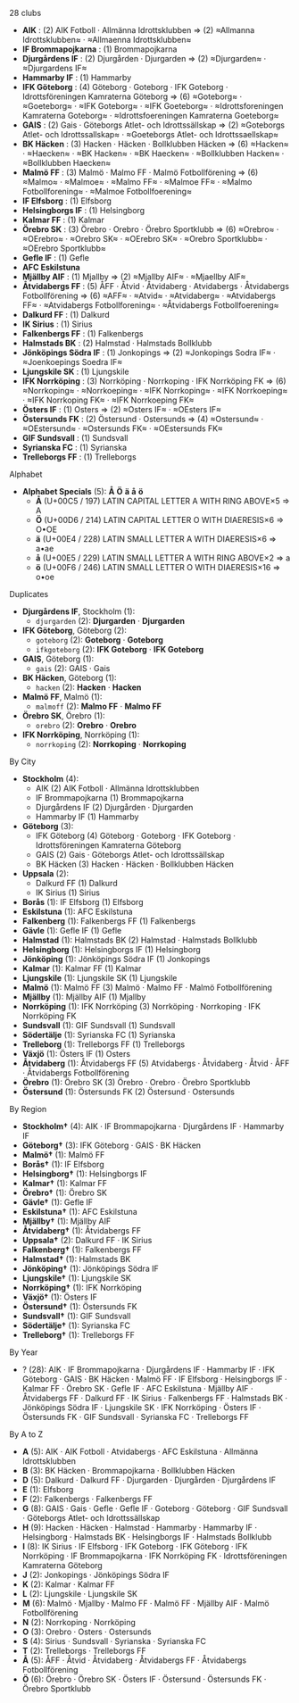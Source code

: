 28 clubs

- **AIK** : (2) AIK Fotboll · Allmänna Idrottsklubben ⇒ (2) ≈Allmanna Idrottsklubben≈ · ≈Allmaenna Idrottsklubben≈
- **IF Brommapojkarna** : (1) Brommapojkarna
- **Djurgårdens IF** : (2) Djurgården · Djurgarden ⇒ (2) ≈Djurgarden≈ · ≈Djurgardens IF≈
- **Hammarby IF** : (1) Hammarby
- **IFK Göteborg** : (4) Göteborg · Goteborg · IFK Goteborg · Idrottsföreningen Kamraterna Göteborg ⇒ (6) ≈Goteborg≈ · ≈Goeteborg≈ · ≈IFK Goteborg≈ · ≈IFK Goeteborg≈ · ≈Idrottsforeningen Kamraterna Goteborg≈ · ≈Idrottsfoereningen Kamraterna Goeteborg≈
- **GAIS** : (2) Gais · Göteborgs Atlet- och Idrottssällskap ⇒ (2) ≈Goteborgs Atlet- och Idrottssallskap≈ · ≈Goeteborgs Atlet- och Idrottssaellskap≈
- **BK Häcken** : (3) Hacken · Häcken · Bollklubben Häcken ⇒ (6) ≈Hacken≈ · ≈Haecken≈ · ≈BK Hacken≈ · ≈BK Haecken≈ · ≈Bollklubben Hacken≈ · ≈Bollklubben Haecken≈
- **Malmö FF** : (3) Malmö · Malmo FF · Malmö Fotbollförening ⇒ (6) ≈Malmo≈ · ≈Malmoe≈ · ≈Malmo FF≈ · ≈Malmoe FF≈ · ≈Malmo Fotbollforening≈ · ≈Malmoe Fotbollfoerening≈
- **IF Elfsborg** : (1) Elfsborg
- **Helsingborgs IF** : (1) Helsingborg
- **Kalmar FF** : (1) Kalmar
- **Örebro SK** : (3) Örebro · Orebro · Örebro Sportklubb ⇒ (6) ≈Orebro≈ · ≈OErebro≈ · ≈Orebro SK≈ · ≈OErebro SK≈ · ≈Orebro Sportklubb≈ · ≈OErebro Sportklubb≈
- **Gefle IF** : (1) Gefle
- **AFC Eskilstuna**
- **Mjällby AIF** : (1) Mjallby ⇒ (2) ≈Mjallby AIF≈ · ≈Mjaellby AIF≈
- **Åtvidabergs FF** : (5) ÅFF · Åtvid · Åtvidaberg · Atvidabergs · Åtvidabergs Fotbollförening ⇒ (6) ≈AFF≈ · ≈Atvid≈ · ≈Atvidaberg≈ · ≈Atvidabergs FF≈ · ≈Atvidabergs Fotbollforening≈ · ≈Åtvidabergs Fotbollfoerening≈
- **Dalkurd FF** : (1) Dalkurd
- **IK Sirius** : (1) Sirius
- **Falkenbergs FF** : (1) Falkenbergs
- **Halmstads BK** : (2) Halmstad · Halmstads Bollklubb
- **Jönköpings Södra IF** : (1) Jonkopings ⇒ (2) ≈Jonkopings Sodra IF≈ · ≈Joenkoepings Soedra IF≈
- **Ljungskile SK** : (1) Ljungskile
- **IFK Norrköping** : (3) Norrköping · Norrkoping · IFK Norrköping FK ⇒ (6) ≈Norrkoping≈ · ≈Norrkoeping≈ · ≈IFK Norrkoping≈ · ≈IFK Norrkoeping≈ · ≈IFK Norrkoping FK≈ · ≈IFK Norrkoeping FK≈
- **Östers IF** : (1) Osters ⇒ (2) ≈Osters IF≈ · ≈OEsters IF≈
- **Östersunds FK** : (2) Östersund · Ostersunds ⇒ (4) ≈Ostersund≈ · ≈OEstersund≈ · ≈Ostersunds FK≈ · ≈OEstersunds FK≈
- **GIF Sundsvall** : (1) Sundsvall
- **Syrianska FC** : (1) Syrianska
- **Trelleborgs FF** : (1) Trelleborgs




Alphabet

- **Alphabet Specials** (5):  **Å**  **Ö**  **ä**  **å**  **ö** 
  - **Å** (U+00C5 / 197) LATIN CAPITAL LETTER A WITH RING ABOVE×5 ⇒ A
  - **Ö** (U+00D6 / 214) LATIN CAPITAL LETTER O WITH DIAERESIS×6 ⇒ O•OE
  - **ä** (U+00E4 / 228) LATIN SMALL LETTER A WITH DIAERESIS×6 ⇒ a•ae
  - **å** (U+00E5 / 229) LATIN SMALL LETTER A WITH RING ABOVE×2 ⇒ a
  - **ö** (U+00F6 / 246) LATIN SMALL LETTER O WITH DIAERESIS×16 ⇒ o•oe




Duplicates

- **Djurgårdens IF**, Stockholm (1):
  - `djurgarden` (2): **Djurgarden** · **Djurgarden**
- **IFK Göteborg**, Göteborg (2):
  - `goteborg` (2): **Goteborg** · **Goteborg**
  - `ifkgoteborg` (2): **IFK Goteborg** · **IFK Goteborg**
- **GAIS**, Göteborg (1):
  - `gais` (2): GAIS · Gais
- **BK Häcken**, Göteborg (1):
  - `hacken` (2): **Hacken** · **Hacken**
- **Malmö FF**, Malmö (1):
  - `malmoff` (2): **Malmo FF** · **Malmo FF**
- **Örebro SK**, Örebro (1):
  - `orebro` (2): **Orebro** · **Orebro**
- **IFK Norrköping**, Norrköping (1):
  - `norrkoping` (2): **Norrkoping** · **Norrkoping**




By City

- **Stockholm** (4): 
  - AIK  (2) AIK Fotboll · Allmänna Idrottsklubben
  - IF Brommapojkarna  (1) Brommapojkarna
  - Djurgårdens IF  (2) Djurgården · Djurgarden
  - Hammarby IF  (1) Hammarby
- **Göteborg** (3): 
  - IFK Göteborg  (4) Göteborg · Goteborg · IFK Goteborg · Idrottsföreningen Kamraterna Göteborg
  - GAIS  (2) Gais · Göteborgs Atlet- och Idrottssällskap
  - BK Häcken  (3) Hacken · Häcken · Bollklubben Häcken
- **Uppsala** (2): 
  - Dalkurd FF  (1) Dalkurd
  - IK Sirius  (1) Sirius
- **Borås** (1): IF Elfsborg  (1) Elfsborg
- **Eskilstuna** (1): AFC Eskilstuna 
- **Falkenberg** (1): Falkenbergs FF  (1) Falkenbergs
- **Gävle** (1): Gefle IF  (1) Gefle
- **Halmstad** (1): Halmstads BK  (2) Halmstad · Halmstads Bollklubb
- **Helsingborg** (1): Helsingborgs IF  (1) Helsingborg
- **Jönköping** (1): Jönköpings Södra IF  (1) Jonkopings
- **Kalmar** (1): Kalmar FF  (1) Kalmar
- **Ljungskile** (1): Ljungskile SK  (1) Ljungskile
- **Malmö** (1): Malmö FF  (3) Malmö · Malmo FF · Malmö Fotbollförening
- **Mjällby** (1): Mjällby AIF  (1) Mjallby
- **Norrköping** (1): IFK Norrköping  (3) Norrköping · Norrkoping · IFK Norrköping FK
- **Sundsvall** (1): GIF Sundsvall  (1) Sundsvall
- **Södertälje** (1): Syrianska FC  (1) Syrianska
- **Trelleborg** (1): Trelleborgs FF  (1) Trelleborgs
- **Växjö** (1): Östers IF  (1) Osters
- **Åtvidaberg** (1): Åtvidabergs FF  (5) Atvidabergs · Åtvidaberg · Åtvid · ÅFF · Åtvidabergs Fotbollförening
- **Örebro** (1): Örebro SK  (3) Örebro · Orebro · Örebro Sportklubb
- **Östersund** (1): Östersunds FK  (2) Östersund · Ostersunds




By Region

- **Stockholm†** (4):   AIK · IF Brommapojkarna · Djurgårdens IF · Hammarby IF
- **Göteborg†** (3):   IFK Göteborg · GAIS · BK Häcken
- **Malmö†** (1):   Malmö FF
- **Borås†** (1):   IF Elfsborg
- **Helsingborg†** (1):   Helsingborgs IF
- **Kalmar†** (1):   Kalmar FF
- **Örebro†** (1):   Örebro SK
- **Gävle†** (1):   Gefle IF
- **Eskilstuna†** (1):   AFC Eskilstuna
- **Mjällby†** (1):   Mjällby AIF
- **Åtvidaberg†** (1):   Åtvidabergs FF
- **Uppsala†** (2):   Dalkurd FF · IK Sirius
- **Falkenberg†** (1):   Falkenbergs FF
- **Halmstad†** (1):   Halmstads BK
- **Jönköping†** (1):   Jönköpings Södra IF
- **Ljungskile†** (1):   Ljungskile SK
- **Norrköping†** (1):   IFK Norrköping
- **Växjö†** (1):   Östers IF
- **Östersund†** (1):   Östersunds FK
- **Sundsvall†** (1):   GIF Sundsvall
- **Södertälje†** (1):   Syrianska FC
- **Trelleborg†** (1):   Trelleborgs FF




By Year

- ? (28):   AIK · IF Brommapojkarna · Djurgårdens IF · Hammarby IF · IFK Göteborg · GAIS · BK Häcken · Malmö FF · IF Elfsborg · Helsingborgs IF · Kalmar FF · Örebro SK · Gefle IF · AFC Eskilstuna · Mjällby AIF · Åtvidabergs FF · Dalkurd FF · IK Sirius · Falkenbergs FF · Halmstads BK · Jönköpings Södra IF · Ljungskile SK · IFK Norrköping · Östers IF · Östersunds FK · GIF Sundsvall · Syrianska FC · Trelleborgs FF






By A to Z

- **A** (5): AIK · AIK Fotboll · Atvidabergs · AFC Eskilstuna · Allmänna Idrottsklubben
- **B** (3): BK Häcken · Brommapojkarna · Bollklubben Häcken
- **D** (5): Dalkurd · Dalkurd FF · Djurgarden · Djurgården · Djurgårdens IF
- **E** (1): Elfsborg
- **F** (2): Falkenbergs · Falkenbergs FF
- **G** (8): GAIS · Gais · Gefle · Gefle IF · Goteborg · Göteborg · GIF Sundsvall · Göteborgs Atlet- och Idrottssällskap
- **H** (9): Hacken · Häcken · Halmstad · Hammarby · Hammarby IF · Helsingborg · Halmstads BK · Helsingborgs IF · Halmstads Bollklubb
- **I** (8): IK Sirius · IF Elfsborg · IFK Goteborg · IFK Göteborg · IFK Norrköping · IF Brommapojkarna · IFK Norrköping FK · Idrottsföreningen Kamraterna Göteborg
- **J** (2): Jonkopings · Jönköpings Södra IF
- **K** (2): Kalmar · Kalmar FF
- **L** (2): Ljungskile · Ljungskile SK
- **M** (6): Malmö · Mjallby · Malmo FF · Malmö FF · Mjällby AIF · Malmö Fotbollförening
- **N** (2): Norrkoping · Norrköping
- **O** (3): Orebro · Osters · Ostersunds
- **S** (4): Sirius · Sundsvall · Syrianska · Syrianska FC
- **T** (2): Trelleborgs · Trelleborgs FF
- **Å** (5): ÅFF · Åtvid · Åtvidaberg · Åtvidabergs FF · Åtvidabergs Fotbollförening
- **Ö** (6): Örebro · Örebro SK · Östers IF · Östersund · Östersunds FK · Örebro Sportklubb





